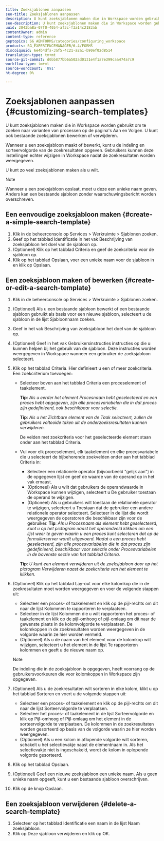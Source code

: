 ```yaml
---
title: Zoeksjablonen aanpassen
seo-title: Zoeksjablonen aanpassen
description: U kunt zoeksjablonen maken die in Workspace worden gebruikt om te zoeken naar varianten van processen op de pagina's Aan en Volgen. U kunt ook bestaande zoeksjablonen bewerken of verwijderen.
seo-description: U kunt zoeksjablonen maken die in Workspace worden gebruikt om te zoeken naar varianten van processen op de pagina's Aan en Volgen. U kunt ook bestaande zoeksjablonen bewerken of verwijderen.
uuid: 2043ba8a-07f0-4054-af3c-f3a14c2183ab
contentOwner: admin
content-type: reference
geptopics: SG_AEMFORMS/categories/configuring_workspace
products: SG_EXPERIENCEMANAGER/6.4/FORMS
discoiquuid: 6e4b4dfa-3af5-4c21-a2a1-b90ef02d8514
translation-type: tm+mt
source-git-commit: d0bb877bb6a502ad0131e4f1a7e399caa474a7c9
workflow-type: tm+mt
source-wordcount: '891'
ht-degree: 0%

---
```



# Zoeksjablonen aanpassen {#customizing-search-templates}

U kunt zoeksjablonen maken die in Workspace worden gebruikt om te zoeken naar varianten van processen op de pagina&#39;s Aan en Volgen. U kunt ook bestaande zoeksjablonen bewerken of verwijderen.

Wanneer u een zoeksjabloon maakt of bewerkt, kunt u de indeling en sorteervolgorde van de zoekresultaten opgeven. Gebruikers kunnen deze instellingen echter wijzigen in Workspace nadat de zoekresultaten worden weergegeven.

U kunt zo veel zoeksjablonen maken als u wilt.

>[!NOTE]
>
>Wanneer u een zoeksjabloon opslaat, moet u deze een unieke naam geven. Anders kan een bestaande sjabloon zonder waarschuwingsbericht worden overschreven.

## Een eenvoudige zoeksjabloon maken {#create-a-simple-search-template}

1. Klik in de beheerconsole op Services > Werkruimte > Sjablonen zoeken.
1. Geef op het tabblad Identificatie in het vak Beschrijving van zoeksjabloon het doel van de sjabloon op.
1. (Optioneel) Klik op het tabblad Criteria en geef de zoekcriteria voor de sjabloon op.
1. Klik op het tabblad Opslaan, voer een unieke naam voor de sjabloon in en klik op Opslaan.

## Een zoeksjabloon maken of bewerken {#create-or-edit-a-search-template}

1. Klik in de beheerconsole op Services > Werkruimte > Sjablonen zoeken.
1. (Optioneel) Als u een bestaande sjabloon bewerkt of een bestaande sjabloon gebruikt als basis voor een nieuwe sjabloon, selecteert u de sjabloon in de lijst Sjabloonnaam zoeken.
1. Geef in het vak Beschrijving van zoeksjabloon het doel van de sjabloon op.
1. (Optioneel) Geef in het vak Gebruikersinstructies instructies op die u kunnen helpen bij het gebruik van de sjabloon. Deze instructies worden weergegeven in Workspace wanneer een gebruiker de zoeksjabloon selecteert.
1. Klik op het tabblad Criteria. Hier definieert u een of meer zoekcriteria. Een zoekcriterium toevoegen:

   * Selecteer boven aan het tabblad Criteria een proceselement of taakelement.

      **Tip**: *Als u eerder het element Procesnaam hebt geselecteerd en een proces hebt opgegeven, zijn alle procesvariabelen die in dat proces zijn gedefinieerd, ook beschikbaar voor selectie.*

      **Tip**: *Als u het Zichtbare element van de Taak selecteert, zullen de gebruikers voltooide taken uit de onderzoeksresultaten kunnen verwijderen.*

      De velden met zoekcriteria voor het geselecteerde element staan onder aan het tabblad Criteria.

   * Vul voor elk proceselement, elk taakelement en elke procesvariabele die u selecteert de bijbehorende zoekvelden onder aan het tabblad Criteria in:

      * Selecteer een relationele operator (bijvoorbeeld &quot;gelijk aan&quot;) in de opgegeven lijst en geef de waarde van de operand op in het vak ernaast.
      * (Optioneel) Als u wilt dat gebruikers de operandwaarde in Workspace kunnen wijzigen, selecteert u De gebruiker toestaan de operand te wijzigen.
      * (Optioneel) Als u gebruikers wilt toestaan de relationele operator te wijzigen, selecteert u Toestaan dat de gebruiker een andere relationele operator selecteert. Selecteer in de lijst die wordt weergegeven de operatoren die beschikbaar zijn voor de gebruiker.
      **Tip**: *Als u Procesnaam als element hebt geselecteerd, kunt u op het pictogram naast het operandveld klikken om een lijst weer te geven waarin u een proces kunt selecteren dat op de formulierserver wordt uitgevoerd. Nadat u een proces hebt geselecteerd, zijn alle procesvariabelen die in dat proces zijn gedefinieerd, beschikbaar voor selectie onder Procesvariabelen in de bovenste sectie van het tabblad Criteria.*

      **Tip**: *U kunt een element verwijderen uit de zoeksjabloon door op het pictogram Verwijderen naast de zoekcriteria van het element te klikken.*


1. (Optioneel) Klik op het tabblad Lay-out voor elke kolomkop die in de zoekresultaten moet worden weergegeven en voer de volgende stappen uit:

   * Selecteer een proces- of taakelement en klik op de pijl-rechts om dit naar de lijst Kolommen te rapporteren te verplaatsen.
   * Selecteer in de lijst Kolommen die u wilt rapporteren het proces- of taakelement en klik op de pijl-omhoog of pijl-omlaag om dit naar de gewenste plaats in de kolomvolgorde te verplaatsen. De kolomkoppen in de zoekresultaten worden weergegeven in de volgorde waarin ze hier worden vermeld.
   * (Optioneel) Als u de naam van het element voor de kolomkop wilt wijzigen, selecteert u het element in de lijst Te rapporteren kolommen en geeft u de nieuwe naam op.
   >[!NOTE]
   >
   >De indeling die in de zoeksjabloon is opgegeven, heeft voorrang op de gebruikersvoorkeuren die voor kolomkoppen in Workspace zijn opgegeven.

1. (Optioneel) Als u de zoekresultaten wilt sorteren in elke kolom, klikt u op het tabblad Sorteren en voert u de volgende stappen uit:

   * Selecteer een proces- of taakelement en klik op de pijl-rechts om dit naar de lijst Sorteervolgorde te verplaatsen.
   * Selecteer het proces- of taakelement in de lijst Sorteervolgorde en klik op Pijl-omhoog of Pijl-omlaag om het element in de sorteervolgorde te verplaatsen. De kolommen in de zoekresultaten worden gesorteerd op basis van de volgorde waarin ze hier worden weergegeven.
   * (Optioneel) Als u een kolom in aflopende volgorde wilt sorteren, schakelt u het selectievakje naast de elementnaam in. Als het selectievakje niet is ingeschakeld, wordt de kolom in oplopende volgorde gesorteerd.

1. Klik op het tabblad Opslaan.
1. (Optioneel) Geef een nieuwe zoeksjabloon een unieke naam. Als u geen unieke naam opgeeft, kunt u een bestaande sjabloon overschrijven.
1. Klik op de knop Opslaan.

## Een zoeksjabloon verwijderen {#delete-a-search-template}

1. Selecteer op het tabblad Identificatie een naam in de lijst Naam zoeksjabloon.
1. Klik op Deze sjabloon verwijderen en klik op OK.

